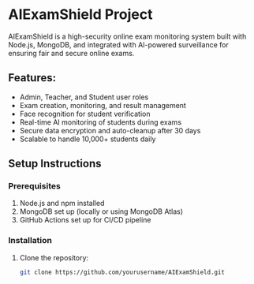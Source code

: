 # AIExamShield Project

AIExamShield is a high-security online exam monitoring system built with Node.js, MongoDB, and integrated with AI-powered surveillance for ensuring fair and secure online exams.

## Features:
- Admin, Teacher, and Student user roles
- Exam creation, monitoring, and result management
- Face recognition for student verification
- Real-time AI monitoring of students during exams
- Secure data encryption and auto-cleanup after 30 days
- Scalable to handle 10,000+ students daily

## Setup Instructions

### Prerequisites
1. Node.js and npm installed
2. MongoDB set up (locally or using MongoDB Atlas)
3. GitHub Actions set up for CI/CD pipeline

### Installation

1. Clone the repository:
   ```bash
   git clone https://github.com/yourusername/AIExamShield.git
